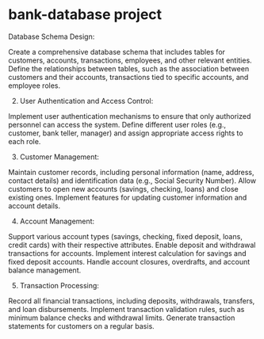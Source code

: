 # bank-database project
Database Schema Design:

Create a comprehensive database schema that includes tables for customers, accounts, transactions, employees, and other relevant entities.
Define the relationships between tables, such as the association between customers and their accounts, transactions tied to specific accounts, and employee roles.

2. User Authentication and Access Control:

Implement user authentication mechanisms to ensure that only authorized personnel can access the system.
Define different user roles (e.g., customer, bank teller, manager) and assign appropriate access rights to each role.

3. Customer Management:

Maintain customer records, including personal information (name, address, contact details) and identification data (e.g., Social Security Number).
Allow customers to open new accounts (savings, checking, loans) and close existing ones.
Implement features for updating customer information and account details.

4. Account Management:

Support various account types (savings, checking, fixed deposit, loans, credit cards) with their respective attributes.
Enable deposit and withdrawal transactions for accounts.
Implement interest calculation for savings and fixed deposit accounts.
Handle account closures, overdrafts, and account balance management.

5. Transaction Processing:

Record all financial transactions, including deposits, withdrawals, transfers, and loan disbursements.
Implement transaction validation rules, such as minimum balance checks and withdrawal limits.
Generate transaction statements for customers on a regular basis.


